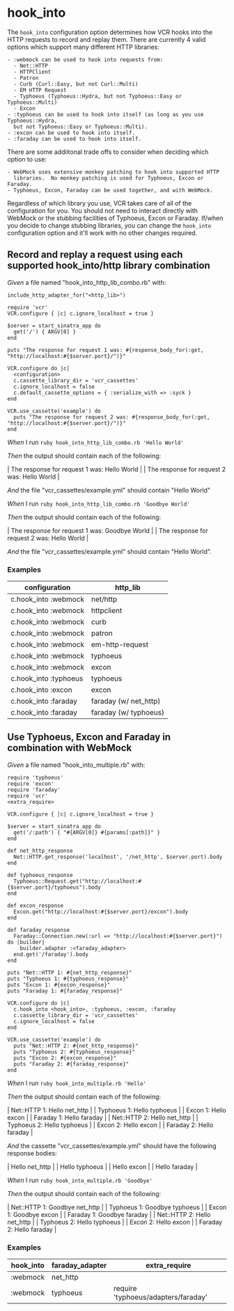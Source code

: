 # hook_into

The `hook_into` configuration option determines how VCR hooks into the
  HTTP requests to record and replay them.  There are currently 4 valid
  options which support many different HTTP libraries:

    - :webmock can be used to hook into requests from:
      - Net::HTTP
      - HTTPClient
      - Patron
      - Curb (Curl::Easy, but not Curl::Multi)
      - EM HTTP Request
      - Typhoeus (Typhoeus::Hydra, but not Typhoeus::Easy or Typhoeus::Multi)
      - Excon
    - :typhoeus can be used to hook into itself (as long as you use Typhoeus::Hydra,
      but not Typhoeus::Easy or Typhoeus::Multi).
    - :excon can be used to hook into itself.
    - :faraday can be used to hook into itself.

  There are some addiitonal trade offs to consider when deciding which
  option to use:

    - WebMock uses extensive monkey patching to hook into supported HTTP
      libraries.  No monkey patching is used for Typhoeus, Excon or Faraday.
    - Typhoeus, Excon, Faraday can be used together, and with WebMock.

  Regardless of which library you use, VCR takes care of all of the configuration
  for you.  You should not need to interact directly with WebMock or the
  stubbing facilities of Typhoeus, Excon or Faraday.  If/when you decide to change stubbing
  libraries, you can change the `hook_into` configuration option and it'll work with no other changes required.

## Record and replay a request using each supported hook_into/http library combination

_Given_ a file named "hook_into_http_lib_combo.rb" with:

```
include_http_adapter_for("<http_lib>")

require 'vcr'
VCR.configure { |c| c.ignore_localhost = true }

$server = start_sinatra_app do
  get('/') { ARGV[0] }
end

puts "The response for request 1 was: #{response_body_for(:get, "http://localhost:#{$server.port}/")}"

VCR.configure do |c|
  <configuration>
  c.cassette_library_dir = 'vcr_cassettes'
  c.ignore_localhost = false
  c.default_cassette_options = { :serialize_with => :syck }
end

VCR.use_cassette('example') do
  puts "The response for request 2 was: #{response_body_for(:get, "http://localhost:#{$server.port}/")}"
end
```

_When_ I run `ruby hook_into_http_lib_combo.rb 'Hello World'`

_Then_ the output should contain each of the following:

| The response for request 1 was: Hello World |
| The response for request 2 was: Hello World |

_And_ the file "vcr_cassettes/example.yml" should contain "Hello World"

_When_ I run `ruby hook_into_http_lib_combo.rb 'Goodbye World'`

_Then_ the output should contain each of the following:

| The response for request 1 was: Goodbye World |
| The response for request 2 was: Hello World   |

_And_ the file "vcr_cassettes/example.yml" should contain "Hello World".

### Examples

| configuration         | http_lib              |
|-----------------------|-----------------------|
| c.hook_into :webmock  | net/http              |
| c.hook_into :webmock  | httpclient            |
| c.hook_into :webmock  | curb                  |
| c.hook_into :webmock  | patron                |
| c.hook_into :webmock  | em-http-request       |
| c.hook_into :webmock  | typhoeus              |
| c.hook_into :webmock  | excon                 |
| c.hook_into :typhoeus | typhoeus              |
| c.hook_into :excon    | excon                 |
| c.hook_into :faraday  | faraday (w/ net_http) |
| c.hook_into :faraday  | faraday (w/ typhoeus) |

## Use Typhoeus, Excon and Faraday in combination with WebMock

_Given_ a file named "hook_into_multiple.rb" with:

```
require 'typhoeus'
require 'excon'
require 'faraday'
require 'vcr'
<extra_require>

VCR.configure { |c| c.ignore_localhost = true }

$server = start_sinatra_app do
  get('/:path') { "#{ARGV[0]} #{params[:path]}" }
end

def net_http_response
  Net::HTTP.get_response('localhost', '/net_http', $server.port).body
end

def typhoeus_response
  Typhoeus::Request.get("http://localhost:#{$server.port}/typhoeus").body
end

def excon_response
  Excon.get("http://localhost:#{$server.port}/excon").body
end

def faraday_response
  Faraday::Connection.new(:url => "http://localhost:#{$server.port}") do |builder|
    builder.adapter :<faraday_adapter>
  end.get('/faraday').body
end

puts "Net::HTTP 1: #{net_http_response}"
puts "Typhoeus 1: #{typhoeus_response}"
puts "Excon 1: #{excon_response}"
puts "Faraday 1: #{faraday_response}"

VCR.configure do |c|
  c.hook_into <hook_into>, :typhoeus, :excon, :faraday
  c.cassette_library_dir = 'vcr_cassettes'
  c.ignore_localhost = false
end

VCR.use_cassette('example') do
  puts "Net::HTTP 2: #{net_http_response}"
  puts "Typhoeus 2: #{typhoeus_response}"
  puts "Excon 2: #{excon_response}"
  puts "Faraday 2: #{faraday_response}"
end
```

_When_ I run `ruby hook_into_multiple.rb 'Hello'`

_Then_ the output should contain each of the following:

| Net::HTTP 1: Hello net_http |
| Typhoeus 1: Hello typhoeus  |
| Excon 1: Hello excon        |
| Faraday 1: Hello faraday    |
| Net::HTTP 2: Hello net_http |
| Typhoeus 2: Hello typhoeus  |
| Excon 2: Hello excon        |
| Faraday 2: Hello faraday    |

_And_ the cassette "vcr_cassettes/example.yml" should have the following response bodies:

| Hello net_http |
| Hello typhoeus |
| Hello excon    |
| Hello faraday  |

_When_ I run `ruby hook_into_multiple.rb 'Goodbye'`

_Then_ the output should contain each of the following:

| Net::HTTP 1: Goodbye net_http |
| Typhoeus 1: Goodbye typhoeus  |
| Excon 1: Goodbye excon        |
| Faraday 1: Goodbye faraday    |
| Net::HTTP 2: Hello net_http   |
| Typhoeus 2: Hello typhoeus    |
| Excon 2: Hello excon          |
| Faraday 2: Hello faraday      |

### Examples

| hook_into | faraday_adapter | extra_require                       |
|-----------|-----------------|-------------------------------------|
| :webmock  | net_http        |                                     |
| :webmock  | typhoeus        | require 'typhoeus/adapters/faraday' |
